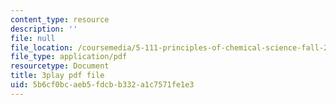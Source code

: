 ```yaml
---
content_type: resource
description: ''
file: null
file_location: /coursemedia/5-111-principles-of-chemical-science-fall-2008/5b6cf0bcaeb5fdcbb332a1c7571fe1e3_I3g7KRIvQPI.pdf
file_type: application/pdf
resourcetype: Document
title: 3play pdf file
uid: 5b6cf0bc-aeb5-fdcb-b332-a1c7571fe1e3
---
```

